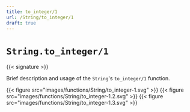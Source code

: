 ```yaml
---
title: to_integer/1
url: /String/to_integer/1
draft: true
---
```


# `String.to_integer/1`

{{< signature >}}

Brief description and usage of the `String`'s `to_integer/1` function.

{{< figure src="images/functions/String/to_integer-1.svg" >}}
{{< figure src="images/functions/String/to_integer-1.2.svg" >}}
{{< figure src="images/functions/String/to_integer-1.3.svg" >}}
